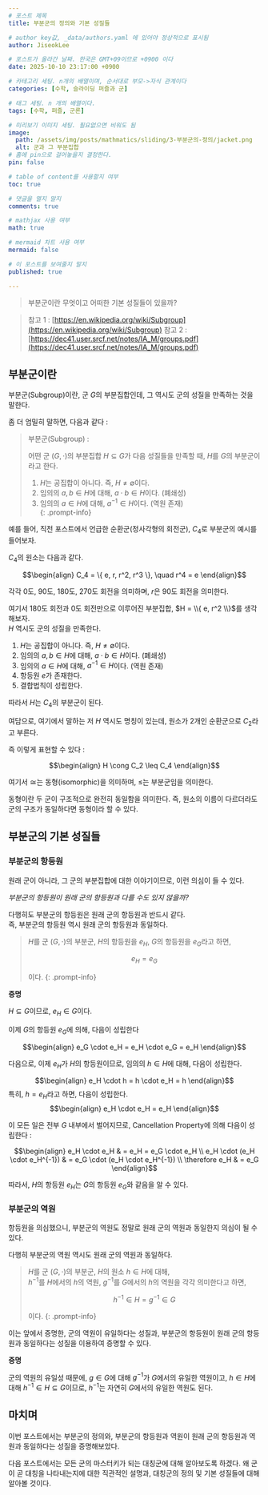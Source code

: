 ```yaml
---
# 포스트 제목
title: 부분군의 정의와 기본 성질들

# author key값, _data/authors.yaml 에 있어야 정상적으로 표시됨
author: JiseokLee

# 포스트가 올라간 날짜. 한국은 GMT+09이므로 +0900 이다
date: 2025-10-10 23:17:00 +0900 

# 카테고리 세팅. n개의 배열이며, 순서대로 부모->자식 관계이다
categories: [수학, 슬라이딩 퍼즐과 군]

# 태그 세팅. n 개의 배열이다.
tags: [수학, 퍼즐, 군론]

# 미리보기 이미지 세팅. 필요없으면 비워도 됨
image:
  path: /assets/img/posts/mathmatics/sliding/3-부분군의-정의/jacket.png
  alt: 군과 그 부분집합
# 홈에 pin으로 걸어놓을지 결정한다.
pin: false

# table of content를 사용할지 여부
toc: true

# 댓글을 열지 말지
comments: true

# mathjax 사용 여부
math: true

# mermaid 차트 사용 여부
mermaid: false

# 이 포스트를 보여줄지 말지
published: true

---
```


> 부분군이란 무엇이고 어떠한 기본 성질들이 있을까?

> 참고 1 : [https://en.wikipedia.org/wiki/Subgroup](https://en.wikipedia.org/wiki/Subgroup)
> 참고 2 : [https://dec41.user.srcf.net/notes/IA_M/groups.pdf](https://dec41.user.srcf.net/notes/IA_M/groups.pdf)

## 부분군이란

부분군(Subgroup)이란, 군 $G$의 부분집합인데, 그 역시도 군의 성질을 만족하는 것을 말한다. 

좀 더 엄밀히 말하면, 다음과 같다 : 

> 부분군(Subgroup) : 
>
> 어떤 군 $(G, \cdot)$의 부분집합 $H \subseteq G$가 다음 성질들을 만족할 때, $H$를 $G$의 부분군이라고 한다.
> 1. $H$는 공집합이 아니다. 즉, $H \neq \emptyset$이다.
> 2. 임의의 $a, b \in H$에 대해, $a \cdot b \in H$이다. (폐쇄성)
> 3. 임의의 $a \in H$에 대해, $a^{-1} \in H$이다. (역원 존재)   
{: .prompt-info}

예를 들어, 직전 포스트에서 언급한 순환군(정사각형의 회전군), $C_4$로 부분군의 예시를 들어보자. 

$C_4$의 원소는 다음과 같다.

$$\begin{align}
C_4 = \{ e, r, r^2, r^3 \}, \quad  r^4 = e 
\end{align}$$

각각 0도, 90도, 180도, 270도 회전을 의미하며, $r$은 90도 회전을 의미한다.

여기서 180도 회전과 0도 회전만으로 이루어진 부분집합, $H = \\{ e, r^2 \\}$를 생각해보자.  
$H$ 역시도 군의 성질을 만족한다. 

1. $H$는 공집합이 아니다. 즉, $H \neq \emptyset$이다.
2. 임의의 $a, b \in H$에 대해, $a \cdot b \in H$이다. (폐쇄성)
3. 임의의 $a \in H$에 대해, $a^{-1} \in H$이다. (역원 존재)
4. 항등원 $e$가 존재한다.
5. 결합법칙이 성립한다.

따라서 $H$는 $C_4$의 부분군이 된다. 

여담으로, 여기에서 말하는 저 $H$ 역시도 명칭이 있는데, 원소가 2개인 순환군으로 $C_2$라고 부른다.

즉 이렇게 표현할 수 있다 : 

$$\begin{align}
H \cong C_2 \leq C_4 
\end{align}$$

여기서 $\cong$는 동형(isomorphic)을 의미하며, $\leq$는 부분군임을 의미한다.

동형이란 두 군이 구조적으로 완전히 동일함을 의미한다. 즉, 원소의 이름이 다르더라도 군의 구조가 동일하다면 동형이라 할 수 있다.

## 부분군의 기본 성질들

### 부분군의 항등원

원래 군이 아니라, 그 군의 부분집합에 대한 이야기이므로, 이런 의심이 들 수 있다. 

_부분군의 항등원이 원래 군의 항등원과 다를 수도 있지 않을까?_

다행히도 부분군의 항등원은 원래 군의 항등원과 반드시 같다.  
즉, 부분군의 항등원 역시 원래 군의 항등원과 동일하다.

> $H$를 군 $(G, \cdot)$의 부분군, $H$의 항등원을 $e_H$, $G$의 항등원을 $e_G$라고 하면,  
> 
> $$e_H = e_G$$
> 
> 이다.
{: .prompt-info}

**증명** 

$H \subseteq G$이므로, $e_H \in G$이다. 

이제 $G$의 항등원 $e_G$에 의해, 다음이 성립한다

$$\begin{align}
e_G \cdot e_H = e_H \cdot e_G = e_H
\end{align}$$

다음으로, 이제 $e_H$가 $H$의 항등원이므로, 임의의 $h \in H$에 대해, 다음이 성립한다.

$$\begin{align}
e_H \cdot h = h \cdot e_H = h
\end{align}$$
특히, $h = e_H$라고 하면, 다음이 성립한다.
$$\begin{align}
e_H \cdot e_H = e_H
\end{align}$$

이 모든 일은 전부 $G$ 내부에서 벌어지므로, Cancellation Property에 의해 다음이 성립한다 : 

$$\begin{align}
e_H \cdot e_H & = e_H = e_G \cdot e_H \\
e_H \cdot (e_H \cdot e_H^{-1}) & = e_G \cdot (e_H \cdot e_H^{-1}) \\
\therefore e_H & = e_G
\end{align}$$

따라서, $H$의 항등원 $e_H$는 $G$의 항등원 $e_G$와 같음을 알 수 있다.

### 부분군의 역원

항등원을 의심했으니, 부분군의 역원도 정말로 원래 군의 역원과 동일한지 의심이 될 수 있다.  

다행히 부분군의 역원 역시도 원래 군의 역원과 동일하다.

> $H$를 군 $(G, \cdot)$의 부분군, $H$의 원소 $h \in H$에 대해,  
> $h^{-1}$를 $H$에서의 $h$의 역원, $g^{-1}$를 $G$에서의 $h$의 역원을 각각 의미한다고 하면,  
>
> $$h^{-1} \in H = g^{-1} \in G$$
> 
> 이다.
{: .prompt-info}

이는 앞에서 증명한, 군의 역원이 유일하다는 성질과, 부분군의 항등원이 원래 군의 항등원과 동일하다는 성질을 이용하여 증명할 수 있다.

**증명**

군의 역원의 유일성 때문에, $g \in G$에 대해 $g^{-1}$가 $G$에서의 유일한 역원이고, $h \in H$에 대해 $h^{-1} \in H \subseteq G$이므로, $h^{-1}$는 자연히 $G$에서의 유일한 역원도 된다.

## 마치며

이번 포스트에서는 부분군의 정의와, 부분군의 항등원과 역원이 원래 군의 항등원과 역원과 동일하다는 성질을 증명해보았다.

다음 포스트에서는 모든 군의 마스터키가 되는 대칭군에 대해 알아보도록 하겠다. 왜 군이 곧 대칭을 나타내는지에 대한 직관적인 설명과, 대칭군의 정의 및 기본 성질들에 대해 알아볼 것이다.